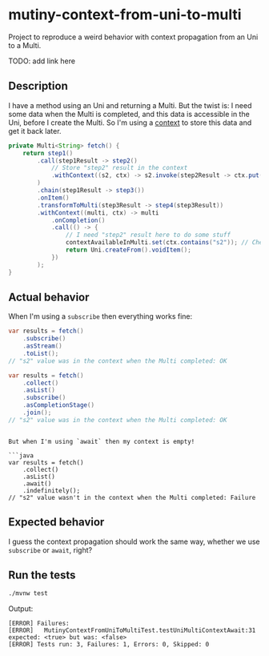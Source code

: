 # mutiny-context-from-uni-to-multi

Project to reproduce a weird behavior with context propagation from an Uni to a Multi.

TODO: add link here

## Description

I have a method using an Uni and returning a Multi. But the twist is: I need some data when the Multi is completed, and this data is accessible in the Uni, before I create the Multi.
So I'm using a [context](https://smallrye.io/smallrye-mutiny/2.5.1/guides/context-passing/) to store this data and get it back later.

```java
private Multi<String> fetch() {
    return step1()
        .call(step1Result -> step2()
            // Store "step2" result in the context
            .withContext((s2, ctx) -> s2.invoke(step2Result -> ctx.put("s2", step2Result)))
        )
        .chain(step1Result -> step3())
        .onItem()
        .transformToMulti(step3Result -> step4(step3Result))
        .withContext((multi, ctx) -> multi
            .onCompletion()
            .call(() -> {
                // I need "step2" result here to do some stuff
                contextAvailableInMulti.set(ctx.contains("s2")); // Check if the context has "step2" result
                return Uni.createFrom().voidItem();
            })
        );
}
```

## Actual behavior

When I'm using a `subscribe` then everything works fine:

```java
var results = fetch()
    .subscribe()
    .asStream()
    .toList();
// "s2" value was in the context when the Multi completed: OK
```

```java
var results = fetch()
    .collect()
    .asList()
    .subscribe()
    .asCompletionStage()
    .join();
// "s2" value was in the context when the Multi completed: OK
```
```

But when I'm using `await` then my context is empty!

```java
var results = fetch()
    .collect()
    .asList()
    .await()
    .indefinitely();
// "s2" value wasn't in the context when the Multi completed: Failure
```

## Expected behavior

I guess the context propagation should work the same way, whether we use `subscribe` or `await`, right?

## Run the tests

```sh
./mvnw test
```

Output:
```
[ERROR] Failures: 
[ERROR]   MutinyContextFromUniToMultiTest.testUniMultiContextAwait:31 expected: <true> but was: <false>
[ERROR] Tests run: 3, Failures: 1, Errors: 0, Skipped: 0
```
